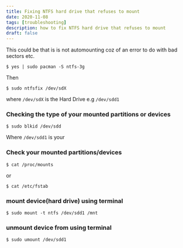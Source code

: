 ```yaml
---
title: Fixing NTFS hard drive that refuses to mount
date: 2020-11-08
tags: [troubleshooting]
description: how to fix NTFS hard drive that refuses to mount
draft: false
---
```


This could be that is is not automounting coz of an error to do
with bad sectors etc.

```shell
$ yes | sudo pacman -S ntfs-3g

```
Then

```
$ sudo ntfsfix /dev/sdX
```
where `/dev/sdX` is the Hard Drive e.g `/dev/sdd1`

###  Checking the type of your mounted partitions or devices

```shell
$ sudo blkid /dev/sdd
```
Where `/dev/sdd1` is your

### Check your mounted partitions/devices
```shell
$ cat /proc/mounts
```
or

```shell
$ cat /etc/fstab
```
### mount device(hard drive) using terminal
```
$ sudo mount -t ntfs /dev/sdd1 /mnt
```
### unmount device from  using terminal 

```shell
$ sudo umount /dev/sdd1
```